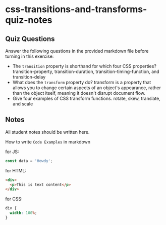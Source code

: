 # css-transitions-and-transforms-quiz-notes

## Quiz Questions

Answer the following questions in the provided markdown file before turning in this exercise:

- The `transition` property is shorthand for which four CSS properties?
  transition-property, transition-duration, transition-timing-function, and transition-delay
- What does the `transform` property do?
  transform is a property that allows you to change certain aspects of an object's appearance, rather than the object itself, meaning it doesn't disrupt document flow.
- Give four examples of CSS transform functions.
  rotate, skew, translate, and scale

## Notes

All student notes should be written here.

How to write `Code Examples` in markdown

for JS:

```javascript
const data = 'Howdy';
```

for HTML:

```html
<div>
  <p>This is text content</p>
</div>
```

for CSS:

```css
div {
  width: 100%;
}
```
